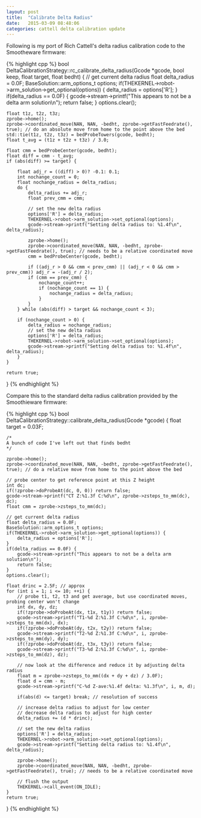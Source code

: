 ```yaml
---
layout: post
title:  "Calibrate Delta Radius"
date:   2015-03-09 08:48:06
categories: cattell delta calibration update
---
```

Following is my port of Rich Cattell's delta radius calibration code to the Smootheware firmware:

{% highlight cpp %}
bool DeltaCalibrationStrategy::rc_calibrate_delta_radius(Gcode *gcode, bool keep, float target, float bedht)
{
    // get current delta radius
    float delta_radius = 0.0F;
    BaseSolution::arm_options_t options;
    if(THEKERNEL->robot->arm_solution->get_optional(options)) {
        delta_radius = options['R'];
    }
    if(delta_radius == 0.0F) {
        gcode->stream->printf("This appears to not be a delta arm solution\n");
        return false;
    }
    options.clear();

    float t1z, t2z, t3z;
    zprobe->home();
    zprobe->coordinated_move(NAN, NAN, -bedht, zprobe->getFastFeedrate(), true); // do an absolute move from home to the point above the bed
    std::tie(t1z, t2z, t3z) = bedProbeTowers(gcode, bedht);
    float t_avg = (t1z + t2z + t3z) / 3.0;

    float cmm = bedProbeCenter(gcode, bedht);
    float diff = cmm - t_avg;
    if (abs(diff) >= target) {

        float adj_r = ((diff) > 0)? -0.1: 0.1;
        int nochange_count = 0;
        float nochange_radius = delta_radius;
        do {
            delta_radius += adj_r;
            float prev_cmm = cmm;

            // set the new delta radius
            options['R'] = delta_radius;
            THEKERNEL->robot->arm_solution->set_optional(options);
            gcode->stream->printf("Setting delta radius to: %1.4f\n", delta_radius);

            zprobe->home();
            zprobe->coordinated_move(NAN, NAN, -bedht, zprobe->getFastFeedrate(), true); // needs to be a relative coordinated move
            cmm = bedProbeCenter(gcode, bedht);

            if ((adj_r > 0 && cmm < prev_cmm) || (adj_r < 0 && cmm > prev_cmm)) adj_r = -(adj_r / 2);
            if (cmm == prev_cmm) {
                nochange_count++;
                if (nochange_count == 1) {
                    nochange_radius = delta_radius;
                }
            }
        } while (abs(diff) > target && nochange_count < 3);

        if (nochange_count > 0) {
            delta_radius = nochange_radius;
            // set the new delta radius
            options['R'] = delta_radius;
            THEKERNEL->robot->arm_solution->set_optional(options);
            gcode->stream->printf("Setting delta radius to: %1.4f\n", delta_radius);
        }
    }

    return true;
}
{% endhighlight %}

Compare this to the standard delta radius calibration provided by the Smoothieware firmware:

{% highlight cpp %}
bool DeltaCalibrationStrategy::calibrate_delta_radius(Gcode *gcode)
{
    float target = 0.03F;

    /*
    A bunch of code I've left out that finds bedht 
    */

    zprobe->home();
    zprobe->coordinated_move(NAN, NAN, -bedht, zprobe->getFastFeedrate(), true); // do a relative move from home to the point above the bed

    // probe center to get reference point at this Z height
    int dc;
    if(!zprobe->doProbeAt(dc, 0, 0)) return false;
    gcode->stream->printf("CT Z:%1.3f C:%d\n", zprobe->zsteps_to_mm(dc), dc);
    float cmm = zprobe->zsteps_to_mm(dc);

    // get current delta radius
    float delta_radius = 0.0F;
    BaseSolution::arm_options_t options;
    if(THEKERNEL->robot->arm_solution->get_optional(options)) {
        delta_radius = options['R'];
    }
    if(delta_radius == 0.0F) {
        gcode->stream->printf("This appears to not be a delta arm solution\n");
        return false;
    }
    options.clear();

    float drinc = 2.5F; // approx
    for (int i = 1; i <= 10; ++i) {
        // probe t1, t2, t3 and get average, but use coordinated moves, probing center won't change
        int dx, dy, dz;
        if(!zprobe->doProbeAt(dx, t1x, t1y)) return false;
        gcode->stream->printf("T1-%d Z:%1.3f C:%d\n", i, zprobe->zsteps_to_mm(dx), dx);
        if(!zprobe->doProbeAt(dy, t2x, t2y)) return false;
        gcode->stream->printf("T2-%d Z:%1.3f C:%d\n", i, zprobe->zsteps_to_mm(dy), dy);
        if(!zprobe->doProbeAt(dz, t3x, t3y)) return false;
        gcode->stream->printf("T3-%d Z:%1.3f C:%d\n", i, zprobe->zsteps_to_mm(dz), dz);

        // now look at the difference and reduce it by adjusting delta radius
        float m = zprobe->zsteps_to_mm((dx + dy + dz) / 3.0F);
        float d = cmm - m;
        gcode->stream->printf("C-%d Z-ave:%1.4f delta: %1.3f\n", i, m, d);

        if(abs(d) <= target) break; // resolution of success

        // increase delta radius to adjust for low center
        // decrease delta radius to adjust for high center
        delta_radius += (d * drinc);

        // set the new delta radius
        options['R'] = delta_radius;
        THEKERNEL->robot->arm_solution->set_optional(options);
        gcode->stream->printf("Setting delta radius to: %1.4f\n", delta_radius);

        zprobe->home();
        zprobe->coordinated_move(NAN, NAN, -bedht, zprobe->getFastFeedrate(), true); // needs to be a relative coordinated move

        // flush the output
        THEKERNEL->call_event(ON_IDLE);
    }
    return true;
}
{% endhighlight %}

